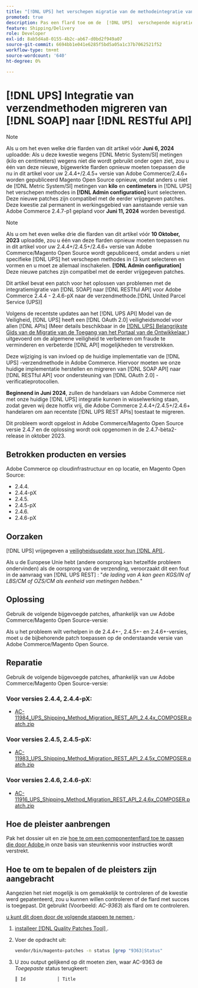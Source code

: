 ```yaml
---
title: "[!DNL UPS] het verschepen migratie van de methodeintegratie van  [!DNL SOAP]  aan  [!DNL RESTful API] "
promoted: true
description: Pas een flard toe om de  [!DNL UPS]  verschepende migratie van de methodeintegratie van  [!DNL SOAP]  aan  [!DNL RESTful API]  voor Adobe Commerce 2.4.4 - 2.4.6-pX te behandelen.
feature: Shipping/Delivery
role: Developer
exl-id: 8ab5d4a8-0155-4b2c-ab67-d0bd2f949a07
source-git-commit: 6694bb1e041e6285f5bd5a05a1c37b7062521f52
workflow-type: tm+mt
source-wordcount: '640'
ht-degree: 0%

---
```


# [!DNL UPS] Integratie van verzendmethoden migreren van [!DNL SOAP] naar [!DNL RESTful API]

>[!NOTE]
>
>Als u om het even welke drie flarden van dit artikel vóór **Juni 6, 2024** uploadde: Als u deze kwestie wegens [!DNL Metric System/SI] metingen (kilo en centimeters) wegens niet die wordt gebruikt onder ogen ziet, zou u één van deze nieuwe, bijgewerkte flarden opnieuw moeten toepassen die nu in dit artikel voor uw 2.4.4+/2.4.5+ versie van Adobe Commerce/2.4.6+ worden gepubliceerd Magento Open Source opnieuw, omdat anders u niet de [!DNL Metric System/SI] metingen van **kilo** en **centimeters** in [!DNL UPS] het verschepen methodes in **[!DNL Admin configuration]** kunt selecteren. Deze nieuwe patches zijn compatibel met de eerder vrijgegeven patches. Deze kwestie zal permanent in werkingsgebied van aanstaande versie van Adobe Commerce 2.4.7-p1 gepland voor **Juni 11, 2024** worden bevestigd.

>[!NOTE]
>
>Als u om het even welke drie die flarden van dit artikel vóór **10 Oktober, 2023** uploadde, zou u één van deze flarden opnieuw moeten toepassen nu in dit artikel voor uw 2.4.4+/2.4.5+/2.4.6+ versie van Adobe Commerce/Magento Open Source wordt gepubliceerd, omdat anders u niet specifieke [!DNL UPS] het verschepen methodes in {3 kunt selecteren en vormen en u moet ze allemaal inschakelen. **[!DNL Admin configuration]** Deze nieuwe patches zijn compatibel met de eerder vrijgegeven patches.

Dit artikel bevat een patch voor het oplossen van problemen met de integratiemigratie van [!DNL SOAP] naar [!DNL RESTful API] voor Adobe Commerce 2.4.4 - 2.4.6-pX naar de verzendmethode.[!DNL United Parcel Service (UPS)]

Volgens de recentste updates aan het [!DNL UPS API] Model van de Veiligheid, [!DNL UPS] heeft een [!DNL OAuth 2.0] veiligheidsmodel voor allen [!DNL APIs] (Meer details beschikbaar in de [[!DNL UPS]  Belangrijkste Gids van de Migratie van de Toegang van het Portaal van de Ontwikkelaar ](https://developer.ups.com/oauth-developer-guide?loc=en_US&amp;sp_rid=NTA5MzQ1OTE2NjEyS0&amp;sp_mid=72989914)) uitgevoerd om de algemene veiligheid te verbeteren om fraude te verminderen en verbeterde [!DNL API] mogelijkheden te verstrekken.

Deze wijziging is van invloed op de huidige implementatie van de [!DNL UPS] -verzendmethode in Adobe Commerce. Hiervoor moeten we onze huidige implementatie herstellen en migreren van [!DNL SOAP API] naar [!DNL RESTful API] voor ondersteuning van [!DNL OAuth 2.0] -verificatieprotocollen.

**Beginnend in Juni 2024**, zullen de handelaars van Adobe Commerce niet met onze huidige [!DNL UPS] integratie kunnen in wisselwerking staan, zodat geven wij deze hotfix vrij, die Adobe Commerce 2.4.4+/2.4.5+/2.4.6+ handelaren om aan recentste [!DNL UPS REST APIs] toestaat te migreren.

Dit probleem wordt opgelost in Adobe Commerce/Magento Open Source versie 2.4.7 en de oplossing wordt ook opgenomen in de 2.4.7-bèta2-release in oktober 2023.

## Betrokken producten en versies

Adobe Commerce op cloudinfrastructuur en op locatie, en Magento Open Source:

* 2.4.4.
* 2.4.4-pX
* 2.4.5.
* 2.4.5-pX
* 2.4.6.
* 2.4.6-pX

## Oorzaken

[!DNL UPS] vrijgegeven a [ veiligheidsupdate voor hun  [!DNL API] ](https://developer.ups.com/oauth-developer-guide?loc=en_US&amp;sp_rid=NTA5MzQ1OTE2NjEyS0&amp;sp_mid=72989914).

Als u de Europese Unie hebt (andere oorsprong kan hetzelfde probleem ondervinden) als de oorsprong van de verzending, veroorzaakt dit een fout in de aanvraag van [!DNL UPS REST] :
&quot;*de lading van A kan geen KGS/IN of LBS/CM of OZS/CM als eenheid van metingen hebben.*&quot;

## Oplossing

Gebruik de volgende bijgevoegde patches, afhankelijk van uw Adobe Commerce/Magento Open Source-versie:

Als u het probleem wilt verhelpen in de 2.4.4+-, 2.4.5+- en 2.4.6+-versies, moet u de bijbehorende patch toepassen op de onderstaande versie van Adobe Commerce/Magento Open Source.

## Reparatie

Gebruik de volgende bijgevoegde patches, afhankelijk van uw Adobe Commerce/Magento Open Source-versie:

### Voor versies 2.4.4, 2.4.4-pX:

* [AC-11984_UPS_Shipping_Method_Migration_REST_API_2.4.4x_COMPOSER.patch.zip](assets/AC-11984_UPS_Shipping_Method_Migration_REST_API_2.4.4x_COMPOSER.patch.zip)

### Voor versies 2.4.5, 2.4.5-pX:

* [AC-11983_UPS_Shipping_Method_Migration_REST_API_2.4.5x_COMPOSER.patch.zip](assets/AC-11983_UPS_Shipping_Method_Migration_REST_API_2.4.5x_COMPOSER.patch.zip)

### Voor versies 2.4.6, 2.4.6-pX:

* [AC-11916_UPS_Shipping_Method_Migration_REST_API_2.4.6x_COMPOSER.patch.zip](assets/AC-11916_UPS_Shipping_Method_Migration_REST_API_2.4.6x_COMPOSER.patch.zip)

## Hoe de pleister aanbrengen

Pak het dossier uit en zie [ hoe te om een componentenflard toe te passen die door Adobe ](https://experienceleague.adobe.com/docs/commerce-knowledge-base/kb/how-to/how-to-apply-a-composer-patch-provided-by-magento.html) in onze basis van steunkennis voor instructies wordt verstrekt.

## Hoe te om te bepalen of de pleisters zijn aangebracht

Aangezien het niet mogelijk is om gemakkelijk te controleren of de kwestie werd gepatenteerd, zou u kunnen willen controleren of de flard met succes is toegepast. Dit gebruikt (Voorbeeld: *AC-9363*) als flard om te controleren.

<u> u kunt dit doen door de volgende stappen te nemen </u>:

1. [ installeer  [!DNL Quality Patches Tool] ](https://experienceleague.adobe.com/docs/commerce-operations/tools/quality-patches-tool/usage.html).
1. Voer de opdracht uit:

   ```bash
   vendor/bin/magento-patches -n status |grep "9363|Status"
   ```

1. U zou output gelijkend op dit moeten zien, waar AC-9363 de *Toegepaste* status terugkeert:

   ```bash
   ║ Id            │ Title                                                        │ Category        │ Origin                 │ Status      │ Details                                          ║ ║ N/A           │ ../m2-hotfixes/AC-9363_USPS_Ground_Advantage_shipping_method_COMPOSER_patch.patch      │ Other           │ Local                  │ Applied     │ Patch type: Custom                                
   ```
